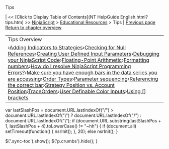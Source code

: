 ﻿










 


Tips







| &lt;&lt; [Click to Display Table of Contents](NT HelpGuide English.html?tips.htm) &gt;&gt;
 [NinjaScript](ninjascript.htm) &gt; [Educational Resources](educational_resources.htm) &gt;
Tips | [Previous page](using_trade_performance_statis.htm)
[Return to chapter overview](educational_resources.htm)












|  |
| --- |
| Tips Overview
›[Adding Indicators to Strategies](adding_indicators_to_strategie.htm)›[Checking for Null References](checking_for_null_references.htm)›[Creating User Defined Input Parameters](creating_user_defined_input_pa.htm)›[Debugging your NinjaScript Code](debugging_your_ninjascript_cod.htm)›[Floating-Point Arithmetic](floating-point_arithmetic.htm)›[Formatting numbers](formatting_numbers.htm)›[How do I resolve NinjaScript Programming Errors?](how_do_i_resolve_ninjascript_p.htm)›[Make sure you have enough bars in the data series you are accessing](make_sure_you_have_enough_bars.htm)›[Order Types](order_types.htm)›[Parameter sequencing](parameter_sequencing.htm)›[Referencing the correct bar](referencing_the_correct_bar.htm)›[Strategy Position vs. Account Position](strategy_position_vs__account_.htm)›[TraceOrders](traceorders2.htm)›[User Definable Color Inputs](user_definable_color_inputs.htm)›[Using [] brackets](using__brackets.htm) |






 
 var lastSlashPos = document.URL.lastIndexOf("/") &gt; document.URL.lastIndexOf("\\") ? document.URL.lastIndexOf("/") : document.URL.lastIndexOf("\\");
 if (document.URL.substring(lastSlashPos + 1, lastSlashPos + 4).toLowerCase() != "~hh") {
 if (document.all) setTimeout(function() {
 nsrInit();
 }, 20);
 else nsrInit();
 }
 
 
 $('.sync-toc').show();
 $('p.crumbs').hide();
 }
 
 
 



